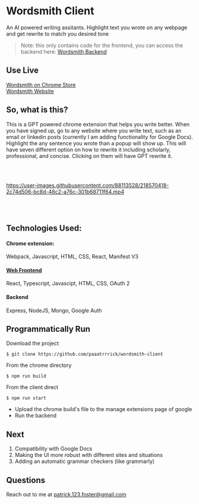 # Wordsmith Client

An AI powered writing assitants. Highlight text you wrote on any webpage and get rewrite to match you desired tone

> Note: this only contains code for the frontend, you can access the backend here: [Wordsmith Backend](https://github.com/paaatrrrick/wordsmith-api)


## Use Live

[Wordsmith on Chrome Store](https://chrome.google.com/webstore/detail/wordsmith/ffjginbaonjceegjiapjgopplicfpbcm) <br/>
[Wordsmith Website](https://try-wordsmith.netlify.app/)


## So, what is this?

This is a GPT powered chrome extension that helps you write better. When you have signed up, go to any website where you write text, such as an email or linkedin posts (currently I am adding functionality for Google Docs). Highlight the any sentence you wrote than a popup will show up. This will have seven different option on how to rewrite it including scholarly, professional, and concise. Clicking on them will have GPT rewrite it.


<br/><br/>

https://user-images.githubusercontent.com/88113528/218570418-2c74d506-bc8d-48c2-a76c-301b68711f64.mp4

<br/><br/>



## Technologies Used:

#### Chrome extension:
Webpack, Javascript, HTML, CSS, React, Manifest V3

#### [Web Frontend](https://try-wordsmith.netlify.app/)
React, Typescript, Javascipt, HTML, CSS, OAuth 2

#### Backend
Express, NodeJS, Mongo, Google Auth


## Programmatically Run

Download the project

```
$ git clone https://github.com/paaatrrrick/wordsmith-client
```

From the chrome directory
```
$ npm run build
```

From the client direct
```
$ npm run start
```

- Upload the chrome build's file to the manage extensions page of google
- Run the backend

## Next

1. Compatibility with Google Docs
2. Making the UI more robust with different sites and situations
3. Adding an automatic grammar checkers (like grammarly)


## Questions

Reach out to me at patrick.123.foster@gmail.com

